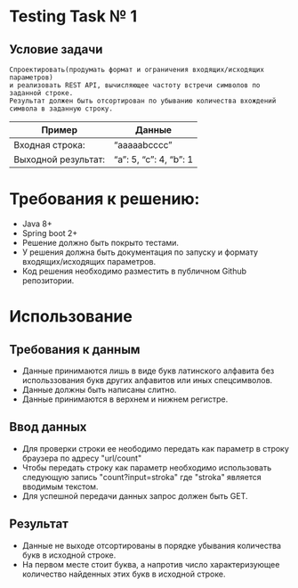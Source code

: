# Testing Task № 1
## Условие задачи

    Спроектировать(продумать формат и ограничения входящих/исходящих параметров)
    и реализовать REST API, вычисляющее частоту встречи символов по заданной строке.
    Результат должен быть отсортирован по убыванию количества вхождений символа в заданную строку.

| Пример  | Данные |
| ------ | ------ |
| Входная строка: | “aaaaabcccc” |
| Выходной результат: | “a”: 5, “c”: 4, “b”: 1 |


# Требования к решению:
- Java 8+
- Spring boot 2+
- Решение должно быть покрыто тестами.
- У решения должна быть документация по запуску и формату входящих/исходящих параметров.
- Код решения необходимо разместить в публичном Github репозитории.

# Использование
## Требования к данным
- Данные принимаются лишь в виде букв латинского алфавита
  без использзования букв других алфавитов или иных спецсимволов.
- Данные должны быть написаны слитно.
- Данные принимаются в верхнем и нижнем регистре.

## Ввод данных
- Для проверки строки ее неободимо передать как параметр в строку браузера по адресу
  "url/count"
- Чтобы передать строку как параметр необходимо использовать следующую запись
  "count?input=stroka"
  где "stroka" является вводимым текстом.
- Для успешной передачи данных запрос должен быть GET.

## Результат
- Данные не выходе отсортированы в порядке убывания количества букв
  в исходной строке.
- На первом месте стоит буква, а напротив число характеризующее количество
  найденных этих букв в исходной строке.


